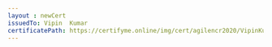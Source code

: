 ```yaml
--- 
layout : newCert 
issuedTo: Vipin  Kumar 
certificatePath: https://certifyme.online/img/cert/agilencr2020/VipinKumar_922cc.png
--- 
```


